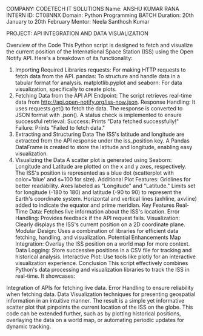 COMPANY: CODETECH IT SOLUTIONS
Name: ANSHU KUMAR RANA
INTERN ID: CT08NNX
Domain: Python Programming
BATCH Duration: 20th January to 20th February
Mentor: Neela Santhosh Kumar

PROJECT: API INTEGRATION AND DATA VISUALIZATION

Overview of the Code
This Python script is designed to fetch and visualize the current position of the International Space Station (ISS) using the Open Notify API. Here's a breakdown of its functionality:

1. Importing Required Libraries
requests: For making HTTP requests to fetch data from the API.
pandas: To structure and handle data in a tabular format for analysis.
matplotlib.pyplot and seaborn: For data visualization, specifically to create plots.
2. Fetching Data from the API
API Endpoint: The script retrieves real-time data from http://api.open-notify.org/iss-now.json.
Response Handling:
It uses requests.get() to fetch the data.
The response is converted to JSON format with .json().
A status check is implemented to ensure successful retrieval:
Success: Prints "Data fetched successfully!"
Failure: Prints "Failed to fetch data."
3. Extracting and Structuring Data
The ISS's latitude and longitude are extracted from the API response under the iss_position key.
A Pandas DataFrame is created to store the latitude and longitude, enabling easy visualization.
4. Visualizing the Data
A scatter plot is generated using Seaborn:
Longitude and Latitude are plotted on the x and y axes, respectively.
The ISS's position is represented as a blue dot (scatterplot with color='blue' and s=100 for size).
Additional Plot Features:
Gridlines for better readability.
Axes labeled as "Longitude" and "Latitude."
Limits set for longitude (-180 to 180) and latitude (-90 to 90) to represent the Earth's coordinate system.
Horizontal and vertical lines (axhline, axvline) added to indicate the equator and prime meridian.
Key Features
Real-Time Data: Fetches live information about the ISS's location.
Error Handling: Provides feedback if the API request fails.
Visualization: Clearly displays the ISS's current position on a 2D coordinate plane.
Modular Design: Uses a combination of libraries for efficient data fetching, handling, and visualization.
Potential Enhancements
Map Integration: Overlay the ISS position on a world map for more context.
Data Logging: Store successive positions in a CSV file for tracking and historical analysis.
Interactive Plot: Use tools like plotly for an interactive visualization experience.
Conclusion
This script effectively combines Python's data processing and visualization libraries to track the ISS in real-time. It showcases:

Integration of APIs for fetching live data.
Error Handling to ensure reliability when fetching data.
Data Visualization techniques for presenting geospatial information in an intuitive manner.
The result is a simple yet informative scatter plot that pinpoints the current location of the ISS on the globe. This code can be extended further, such as by plotting historical positions, overlaying the data on a world map, or automating periodic updates for dynamic tracking.

